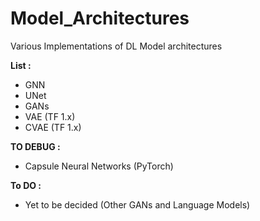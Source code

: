 # Model_Architectures
Various Implementations of DL Model architectures

**List :** 
- GNN
- UNet
- GANs
- VAE (TF 1.x)
- CVAE (TF 1.x)

**TO DEBUG :**
- Capsule Neural Networks (PyTorch)

**To DO :** 
- Yet to be decided (Other GANs and Language Models)
